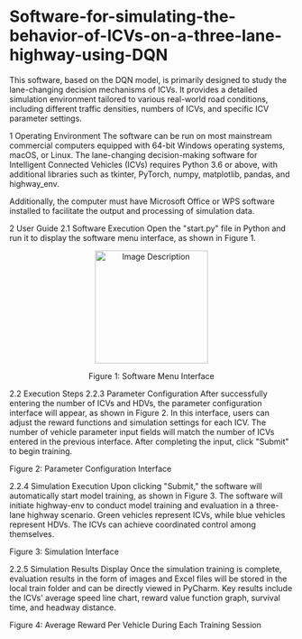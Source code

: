 # Software-for-simulating-the-behavior-of-ICVs-on-a-three-lane-highway-using-DQN
This software, based on the DQN model, is primarily designed to study the lane-changing decision mechanisms of ICVs. It provides a detailed simulation environment tailored to various real-world road conditions, including different traffic densities, numbers of ICVs, and specific ICV parameter settings.

1 Operating Environment
The software can be run on most mainstream commercial computers equipped with 64-bit Windows operating systems, macOS, or Linux. The lane-changing decision-making software for Intelligent Connected Vehicles (ICVs) requires Python 3.6 or above, with additional libraries such as tkinter, PyTorch, numpy, matplotlib, pandas, and highway_env.

Additionally, the computer must have Microsoft Office or WPS software installed to facilitate the output and processing of simulation data.

2 User Guide
2.1 Software Execution
Open the "start.py" file in Python and run it to display the software menu interface, as shown in Figure 1.

<div align="center">
  <img src="https://github.com/user-attachments/assets/cad4bfdd-f918-49e2-9a8f-21989ff8b8cb" alt="Image Description" width="200">
</div>
<p align="center">
  Figure 1: Software Menu Interface
</p>

2.2 Execution Steps
2.2.3 Parameter Configuration
After successfully entering the number of ICVs and HDVs, the parameter configuration interface will appear, as shown in Figure 2. In this interface, users can adjust the reward functions and simulation settings for each ICV. The number of vehicle parameter input fields will match the number of ICVs entered in the previous interface. After completing the input, click "Submit" to begin training.

Figure 2: Parameter Configuration Interface

2.2.4 Simulation Execution
Upon clicking "Submit," the software will automatically start model training, as shown in Figure 3. The software will initiate highway-env to conduct model training and evaluation in a three-lane highway scenario. Green vehicles represent ICVs, while blue vehicles represent HDVs. The ICVs can achieve coordinated control among themselves.

Figure 3: Simulation Interface

2.2.5 Simulation Results Display
Once the simulation training is complete, evaluation results in the form of images and Excel files will be stored in the local train folder and can be directly viewed in PyCharm. Key results include the ICVs' average speed line chart, reward value function graph, survival time, and headway distance.

Figure 4: Average Reward Per Vehicle During Each Training Session
